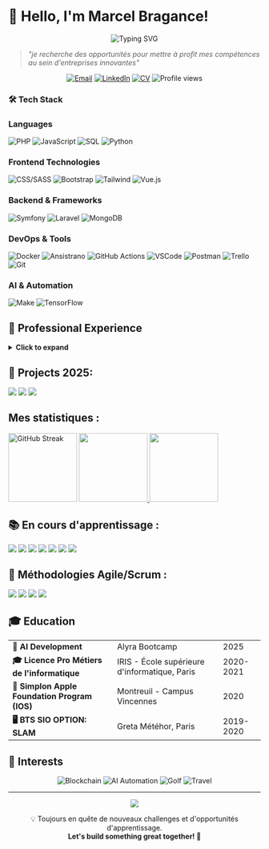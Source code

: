 # 👋 Hello, I'm Marcel Bragance!

<div align="center">
  <img src="https://readme-typing-svg.herokuapp.com?font=Fira+Code&pause=1000&color=52FA5A&center=true&vCenter=true&width=435&lines=Full-Stack+Web+Developer;AI+Developer+%26+Automation+IAt" alt="Typing SVG" />
</div>

> *"je recherche des opportunités pour mettre à profit mes compétences au sein d'entreprises innovantes"*

<p align="center">
  <a href="mailto:bragance.m@hotmail.fr"><img src="https://img.shields.io/badge/Email-Contact-blue?style=flat&logo=gmail" alt="Email"></a>
  <a href="https://www.linkedin.com/in/marcel-bragance/"><img src="https://img.shields.io/badge/LinkedIn-Profile-informational?style=flat&logo=linkedin&logoColor=white" alt="LinkedIn"></a>
  <a href="https://github.com/95902](https://95902.github.io/CvBraganceMArcel/"><img src="https://img.shields.io/badge/My-CV-critical)" alt="CV"></a>
  <img src="https://komarev.com/ghpvc/?username=95902&label=Profile%20views&color=0e75b6&style=flat" alt="Profile views" />
</p>

### 🛠️ Tech Stack

### Languages
![PHP](https://shields.io/badge/-PHP-3776AB?style=flat&logo=php)
![JavaScript](https://img.shields.io/badge/-JavaScript-000?&logo=JavaScript)
![SQL](https://img.shields.io/badge/-SQL-000?&logo=MySQL)
![Python](https://img.shields.io/badge/-Python-000?&logo=Python)


### Frontend Technologies
![CSS/SASS](https://img.shields.io/badge/-CSS/SASS-000?&logo=sass)
![Bootstrap](https://img.shields.io/badge/-Bootstrap-000?&logo=bootstrap)
![Tailwind](https://img.shields.io/badge/-Tailwind-000?&logo=tailwind-css)
![Vue.js](https://img.shields.io/badge/-Vue.js-4FC08D?logo=vue.js&logoColor=white)

### Backend & Frameworks
![Symfony](https://img.shields.io/badge/-Symfony%206-000?&logo=symfony)
![Laravel](https://img.shields.io/badge/-Laravel%2010-F55247?logo=laravel&logoColor=white)
![MongoDB](https://img.shields.io/badge/-MongoDB-000?&logo=mongodb)

### DevOps & Tools
![Docker](https://img.shields.io/badge/-Docker-000?&logo=Docker)
![Ansistrano](https://img.shields.io/badge/-Ansistrano-000?&logo=ansible)
![GitHub Actions](https://img.shields.io/badge/-GitHub%20Actions-000?&logo=github-actions)
![VSCode](https://img.shields.io/badge/-VSCode-000?&logo=visual-studio-code)
![Postman](https://img.shields.io/badge/-Postman-000?&logo=postman)
![Trello](https://img.shields.io/badge/-Trello-000?&logo=trello)
![Git](https://img.shields.io/badge/-Git-000?&logo=git)

### AI & Automation
![Make](https://img.shields.io/badge/-Make-000?&logo=make)
![TensorFlow](https://img.shields.io/badge/-TensorFlow-000?&logo=TensorFlow)


## 🚀 Professional Experience

<details>
  <summary><b>Click to expand</b></summary>
  <br>
  
  <table>
    <tr>
      <td><b>🖥️ DÉVELOPPEUR WEB PHP</b></td>
      <td>InnoSys - Paris</td>
      <td>Sept 2021 - Oct 2024</td>
    </tr>
    <tr>
      <td colspan="3">
        • Maintenance des sites web existants pour garantir leur bon fonctionnement<br>
        • Gestion des systèmes back-office et du développement front-end<br>
        • Réalisation de tests unitaires et intégration de maquettes<br>
        • Déploiement automatique de sites web et développement de services web
      </td>
    </tr>
    <tr>
      <td><b>🔍 STAGE DÉVELOPPEUR</b></td>
      <td>Younited Credit - Paris</td>
      <td>Feb 2020 - Mar 2020</td>
    </tr>
    <tr>
      <td colspan="3">
        • Découverte de la gestion de projet Agile/Scrum<br>
        • Ajout de fonctionnalités back-end et développement de l'intégration de l'API REST
      </td>
    </tr>
    <tr>
      <td><b>🛠️ STAGE DÉVELOPPEUR</b></td>
      <td>IRIS Boutique - Paris</td>
      <td>Dec 2019 - Jan 2020</td>
    </tr>
    <tr>
      <td colspan="3">
        •onception et développement du back-office basé sur l'architecture MVC<br>
        • Création de maquettes interactives et gestion des données
      </td>
    </tr>
    <tr>
      <td><b>👔 CHARGÉ DU SERVICE SAV</b></td>
      <td>ISABEL MARANT</td>
      <td>Nov 2012 - May 2019</td>
    </tr>
    <tr>
      <td colspan="3">
        • Organisation, gestion et réactivité<br>
        • Service client et résolution de problèmes
      </td>
    </tr>
  </table>
</details>


## 📌 Projects 2025:

[![](https://img.shields.io/badge/-🐄%20La%20Ferme%20d'Enfer-000)](https://lafermedenfer.com/)
[![](https://img.shields.io/badge/-🤖%20Automatisation%20des%20publications-000)](https://github.com/95902/Automatisation-Publications)
[![](https://img.shields.io/badge/-⚡%20IA%20Déséquilibrage%20Réseau%20Électrique-000)]()


##  Mes statistiques :
<p align="left">
  <img height="137px" src="https://github-readme-streak-stats.herokuapp.com/?user=95902" alt="GitHub Streak" />

<a href="https://github.com/95902">
  <img height="137px" src="https://github-readme-stats.vercel.app/api?username=95902&hide_title=true&hide_border=true&show_icons=true&include_all_commits=true&count_private=true&line_height=21" />
  <img height="137px" src="https://github-readme-stats.vercel.app/api/top-langs/?username=95902&hide=html&hide_title=true&hide_border=true&layout=compact&langs_count=6" />
</a>
</p>


## 📚 En cours d'apprentissage :
[![](https://img.shields.io/badge/-🐍%20Python-3776AB?logo=python&logoColor=white)](https://www.python.org/)
[![](https://img.shields.io/badge/-📱%20Flutter-02569B?logo=flutter&logoColor=white)](https://flutter.dev/)
[![](https://img.shields.io/badge/-🤖%20Arduino-00979D?logo=arduino&logoColor=white)](https://www.arduino.cc/)
[![](https://img.shields.io/badge/-🌐%20Laravel-F55247?logo=laravel&logoColor=white)](https://laravel.com/)
[![](https://img.shields.io/badge/-⚡%20Inertia.js-FF2D20?logo=laravel&logoColor=white)](https://inertiajs.com/)
[![](https://img.shields.io/badge/-🖥️%20Vue.js-4FC08D?logo=vue.js&logoColor=white)](https://vuejs.org/)
[![](https://img.shields.io/badge/-💻%20Vanilla%20JS-F7DF1E?logo=javascript&logoColor=black)](https://developer.mozilla.org/fr/docs/Web/JavaScript)

## 🔹 Méthodologies Agile/Scrum :

[![](https://img.shields.io/badge/-Agile%20Methodology-121212?logo=agile&logoColor=white)](https://www.agilealliance.org/)
[![](https://img.shields.io/badge/-Scrum-2E5B6E?logo=scrum&logoColor=white)](https://www.scrum.org/)
[![](https://img.shields.io/badge/-Kanban-00BFFF?logo=kanban&logoColor=white)](https://www.kanbanize.com/)
[![](https://img.shields.io/badge/-Lean%20Development-5C6BC0?logo=lean&logoColor=white)](https://www.lean.org/)


## 🎓 Education

<table>
  <tr>
    <td><b>🧠 AI Development</b></td>
    <td>Alyra Bootcamp</td>
    <td>2025</td>
  </tr>
  <tr>
    <td><b>🎓 Licence Pro Métiers de l'informatique</b></td>
    <td>IRIS - École supérieure d'informatique, Paris</td>
    <td>2020-2021</td>
  </tr>
  <tr>
    <td><b>🍎 Simplon Apple Foundation Program (IOS)</b></td>
    <td>Montreuil - Campus Vincennes</td>
    <td>2020</td>
  </tr>
  <tr>
    <td><b>🖥️ BTS SIO OPTION: SLAM</b></td>
    <td>Greta Météhor, Paris</td>
    <td>2019-2020</td>
  </tr>
</table>

## 🌟 Interests

<p align="center">
  <img src="https://img.shields.io/badge/-Blockchain-000?style=for-the-badge&logo=blockchain.com&logoColor=white" alt="Blockchain">
  <img src="https://img.shields.io/badge/-AI%20Automation-000?style=for-the-badge&logo=probot&logoColor=white" alt="AI Automation">
  <img src="https://img.shields.io/badge/-Golf-000?style=for-the-badge&logo=golf&logoColor=white" alt="Golf">
  <img src="https://img.shields.io/badge/-Travel-000?style=for-the-badge&logo=airbnb&logoColor=white" alt="Travel">
</p>

---

<p align="center">
  <img src="https://capsule-render.vercel.app/api?type=waving&color=gradient&height=100&section=footer&animation=fadeIn" />
</p>

<p align="center">
  💡 Toujours en quête de nouveaux challenges et d'opportunités d'apprentissage. 
  <br>
  <b>Let's build something great together! 🚀</b>
</p>
